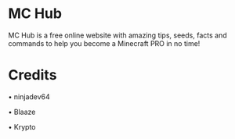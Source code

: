 # MC Hub
MC Hub is a free online website with amazing tips, seeds, facts and commands to help you become a Minecraft PRO in no time!

# Credits

• ninjadev64

• Blaaze

• Krypto
